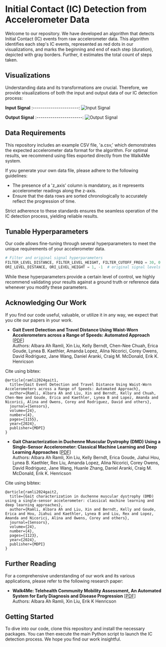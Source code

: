 # Initial Contact (IC) Detection from Accelerometer Data

Welcome to our repository. We have developed an algorithm that detects Initial Contact (IC) events from raw accelerometer data. This algorithm identifies each step's IC events, represented as red dots in our visualizations, and marks the beginning and end of each step (duration), depicted with gray borders. Further, it estimates the total count of steps taken. 

## Visualizations

Understanding data and its transformations are crucial. Therefore, we provide visualizations of both the input and output data of our IC detection process:

**Input Signal**
:-----------------------:
![Input Signal](https://albara.ramli.net/download/xin.liu/dmd/ic/in.png)

**Output Signal**
:-----------------------:
![Output Signal](https://albara.ramli.net/download/xin.liu/dmd/ic/out.png)

## Data Requirements

This repository includes an example CSV file, 'a.csv,' which demonstrates the expected accelerometer data format for the algorithm. For optimal results, we recommend using files exported directly from the Walk4Me system.

If you generate your own data file, please adhere to the following guidelines:
- The presence of a 'z_axis' column is mandatory, as it represents accelerometer readings along the z-axis.
- Ensure that the data rows are sorted chronologically to accurately reflect the progression of time.

Strict adherence to these standards ensures the seamless operation of the IC detection process, yielding reliable results.

## Tunable Hyperparameters

Our code allows fine-tuning through several hyperparameters to meet the unique requirements of your accelerometer data. 

```python
# Filter and original signal hyperparameters
FILTER_LEVEL_DISTANCE, FILTER_LEVEL_HEIGHT, FILTER_CUTOFF_FREQ = 30, 0.008, 0.029  # filter levels and cutoff frequency
ORI_LEVEL_DISTANCE, ORI_LEVEL_HEIGHT = 1, -1  # original signal levels for distance and height
```

While these hyperparameters provide a certain level of control, we highly recommend validating your results against a ground truth or reference data whenever you modify these parameters.

## Acknowledging Our Work

If you find our code useful, valuable, or utilize it in any way, we expect that you cite our papers in your work.

- **Gait Event Detection and Travel Distance Using Waist-Worn Accelerometers across a Range of Speeds: Automated Approach** [[PDF](https://doi.org/10.3390/s24041155)]\
Authors: Albara Ah Ramli, Xin Liu, Kelly Berndt, Chen-Nee Chuah, Erica Goude, Lynea B. Kaethler, Amanda Lopez, Alina Nicorici, Corey Owens, David Rodriguez, Jane Wang, Daniel Aranki, Craig M. McDonald, Erik K. Henricson

Cite using bibtex:
```
@article{ramli2024gait1,
  title={Gait Event Detection and Travel Distance Using Waist-Worn Accelerometers across a Range of Speeds: Automated Approach},
  author={Ramli, Albara Ah and Liu, Xin and Berndt, Kelly and Chuah, Chen-Nee and Goude, Erica and Kaethler, Lynea B and Lopez, Amanda and Nicorici, Alina and Owens, Corey and Rodriguez, David and others},
  journal={Sensors},
  volume={24},
  number={4},
  pages={1155},
  year={2024},
  publisher={MDPI}
}
```

- **Gait Characterization in Duchenne Muscular Dystrophy (DMD) Using a Single-Sensor Accelerometer: Classical Machine Learning and Deep Learning Approaches** [[PDF](https://doi.org/10.3390/s24041123)]\
Authors: Albara Ah Ramli, Xin Liu, Kelly Berndt, Erica Goude, Jiahui Hou, Lynea B. Kaethler, Rex Liu, Amanda Lopez, Alina Nicorici, Corey Owens, David Rodriguez, Jane Wang, Huanle Zhang, Daniel Aranki, Craig M. McDonald, Erik K. Henricson

Cite using bibtex:
```
@article{ramli2024gait2,
  title={Gait characterization in duchenne muscular dystrophy (DMD) using a single-sensor accelerometer: classical machine learning and deep learning approaches},
  author={Ramli, Albara Ah and Liu, Xin and Berndt, Kelly and Goude, Erica and Hou, Jiahui and Kaethler, Lynea B and Liu, Rex and Lopez, Amanda and Nicorici, Alina and Owens, Corey and others},
  journal={Sensors},
  volume={24},
  number={4},
  pages={1123},
  year={2024},
  publisher={MDPI}
}
```

## Further Reading

For a comprehensive understanding of our work and its various applications, please refer to the following research paper:

- **Walk4Me: Telehealth Community Mobility Assessment, An Automated System for Early Diagnosis and Disease Progression** [[PDF](https://arxiv.org/abs/2305.05543)]\
Authors: Albara Ah Ramli, Xin Liu, Erik K Henricson

## Getting Started

To dive into our code, clone this repository and install the necessary packages. You can then execute the main Python script to launch the IC detection process. We hope you find our work insightful.
